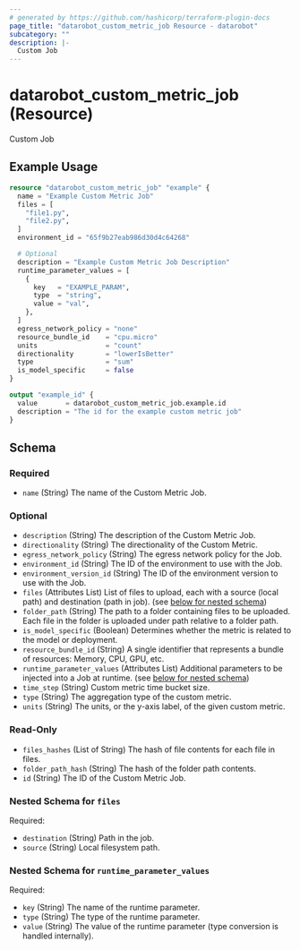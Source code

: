 ```yaml
---
# generated by https://github.com/hashicorp/terraform-plugin-docs
page_title: "datarobot_custom_metric_job Resource - datarobot"
subcategory: ""
description: |-
  Custom Job
---
```


# datarobot_custom_metric_job (Resource)

Custom Job

## Example Usage

```terraform
resource "datarobot_custom_metric_job" "example" {
  name = "Example Custom Metric Job"
  files = [
    "file1.py",
    "file2.py",
  ]
  environment_id = "65f9b27eab986d30d4c64268"

  # Optional
  description = "Example Custom Metric Job Description"
  runtime_parameter_values = [
    {
      key   = "EXAMPLE_PARAM",
      type  = "string",
      value = "val",
    },
  ]
  egress_network_policy = "none"
  resource_bundle_id    = "cpu.micro"
  units                 = "count"
  directionality        = "lowerIsBetter"
  type                  = "sum"
  is_model_specific     = false
}

output "example_id" {
  value       = datarobot_custom_metric_job.example.id
  description = "The id for the example custom metric job"
}
```

<!-- schema generated by tfplugindocs -->
## Schema

### Required

- `name` (String) The name of the Custom Metric Job.

### Optional

- `description` (String) The description of the Custom Metric Job.
- `directionality` (String) The directionality of the Custom Metric.
- `egress_network_policy` (String) The egress network policy for the Job.
- `environment_id` (String) The ID of the environment to use with the Job.
- `environment_version_id` (String) The ID of the environment version to use with the Job.
- `files` (Attributes List) List of files to upload, each with a source (local path) and destination (path in job). (see [below for nested schema](#nestedatt--files))
- `folder_path` (String) The path to a folder containing files to be uploaded. Each file in the folder is uploaded under path relative to a folder path.
- `is_model_specific` (Boolean) Determines whether the metric is related to the model or deployment.
- `resource_bundle_id` (String) A single identifier that represents a bundle of resources: Memory, CPU, GPU, etc.
- `runtime_parameter_values` (Attributes List) Additional parameters to be injected into a Job at runtime. (see [below for nested schema](#nestedatt--runtime_parameter_values))
- `time_step` (String) Custom metric time bucket size.
- `type` (String) The aggregation type of the custom metric.
- `units` (String) The units, or the y-axis label, of the given custom metric.

### Read-Only

- `files_hashes` (List of String) The hash of file contents for each file in files.
- `folder_path_hash` (String) The hash of the folder path contents.
- `id` (String) The ID of the Custom Metric Job.

<a id="nestedatt--files"></a>
### Nested Schema for `files`

Required:

- `destination` (String) Path in the job.
- `source` (String) Local filesystem path.


<a id="nestedatt--runtime_parameter_values"></a>
### Nested Schema for `runtime_parameter_values`

Required:

- `key` (String) The name of the runtime parameter.
- `type` (String) The type of the runtime parameter.
- `value` (String) The value of the runtime parameter (type conversion is handled internally).
